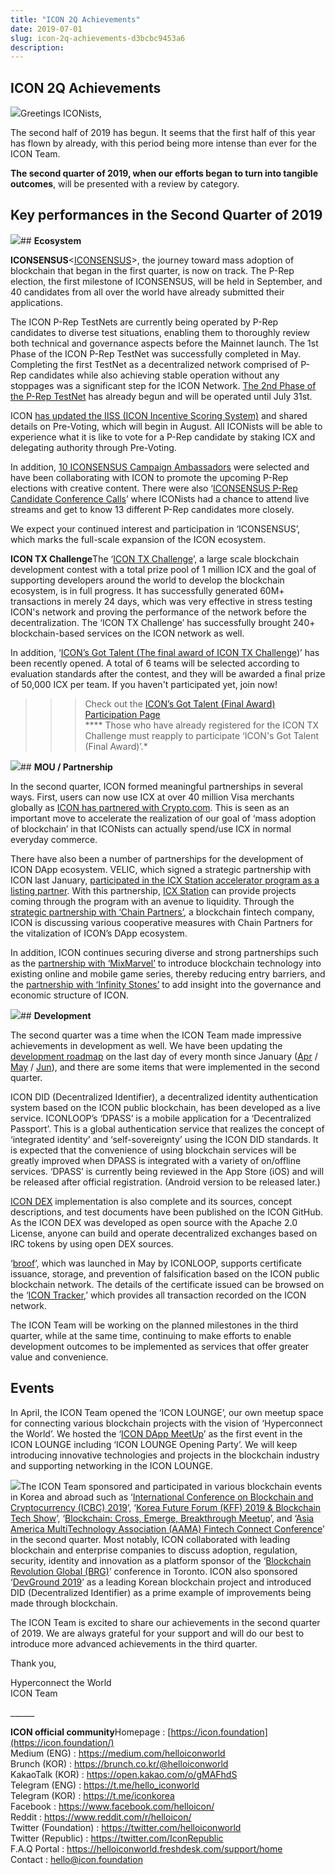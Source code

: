 ```yaml
---
title: "ICON 2Q Achievements"
date: 2019-07-01
slug: icon-2q-achievements-d3bcbc9453a6
description:
---
```


## **ICON 2Q Achievements**

![](https://cdn-images-1.medium.com/max/800/1*ssChcI9utIe7mSsL-Vy_0A.png)Greetings ICONists,

The second half of 2019 has begun. It seems that the first half of this year has flown by already, with this period being more intense than ever for the ICON Team.

**The second quarter of 2019, when our efforts began to turn into tangible outcomes**, will be presented with a review by category.

## **Key performances in the Second Quarter of 2019**

![](https://cdn-images-1.medium.com/max/800/1*wIM3kzxRpb3KBEkKlI5QCw.png)## **Ecosystem**

**ICONSENSUS**<[ICONSENSUS](https://icon.community/iconsensus/)>, the journey toward mass adoption of blockchain that began in the first quarter, is now on track. The P-Rep election, the first milestone of ICONSENSUS, will be held in September, and 40 candidates from all over the world have already submitted their applications.

The ICON P-Rep TestNets are currently being operated by P-Rep candidates to diverse test situations, enabling them to thoroughly review both technical and governance aspects before the Mainnet launch. The 1st Phase of the ICON P-Rep TestNet was successfully completed in May. Completing the first TestNet as a decentralized network comprised of P-Rep candidates while also achieving stable operation without any stoppages was a significant step for the ICON Network. [The 2nd Phase of the P-Rep TestNet](https://medium.com/helloiconworld/p-rep-testnet-2nd-phase-announcement-9b63794fd302) has already begun and will be operated until July 31st.

ICON [has updated the IISS (ICON Incentive Scoring System)](https://medium.com/helloiconworld/updates-to-iiss-5a088b17473d) and shared details on Pre-Voting, which will begin in August. All ICONists will be able to experience what it is like to vote for a P-Rep candidate by staking ICX and delegating authority through Pre-Voting.

In addition, [10 ICONSENSUS Campaign Ambassadors](https://medium.com/helloiconworld/announcing-iconsensus-ambassadors-a5fb9ae6507a) were selected and have been collaborating with ICON to promote the upcoming P-Rep elections with creative content. There were also ‘[ICONSENSUS P-Rep Candidate Conference Calls](https://medium.com/helloiconworld/iconsensus-p-rep-candidate-conference-call-to-be-live-streamed-b9720d3174d1)’ where ICONists had a chance to attend live streams and get to know 13 different P-Rep candidates more closely.

We expect your continued interest and participation in ‘ICONSENSUS’, which marks the full-scale expansion of the ICON ecosystem.

**ICON TX Challenge**The ‘[ICON TX Challenge](https://medium.com/helloiconworld/icon-tx-transaction-challenge-23b9959e6cdb)’, a large scale blockchain development contest with a total prize pool of 1 million ICX and the goal of supporting developers around the world to develop the blockchain ecosystem, is in full progress. It has successfully generated 60M+ transactions in merely 24 days, which was very effective in stress testing ICON's network and proving the performance of the network before the decentralization. The ‘ICON TX Challenge’ has successfully brought 240+ blockchain-based services on the ICON network as well.

In addition, ‘[ICON’s Got Talent (The final award of ICON TX Challenge](https://medium.com/helloiconworld/icon-tx-challenge-icons-got-talent-3d534d1cfea8))’ has been recently opened. A total of 6 teams will be selected according to evaluation standards after the contest, and they will be awarded a final prize of 50,000 ICX per team. If you haven't participated yet, join now!

>>> Check out the [ICON’s Got Talent (Final Award) Participation Page](https://forms.gle/sWmDiXHvvzAaBSb38)  
**** Those who have already registered for the ICON TX Challenge must reapply to participate ‘ICON's Got Talent (Final Award)’.*

![](https://cdn-images-1.medium.com/max/800/1*Tmb1DaIdjgs92wVhfrA_sQ.png)## **MOU / Partnership**

In the second quarter, ICON formed meaningful partnerships in several ways. First, users can now use ICX at over 40 million Visa merchants globally as [ICON has partnered with Crypto.com](https://medium.com/helloiconworld/icx-is-now-available-on-crypto-coms-wallet-card-app-200986f19a7c). This is seen as an important move to accelerate the realization of our goal of ‘mass adoption of blockchain’ in that ICONists can actually spend/use ICX in normal everyday commerce.

There have also been a number of partnerships for the development of ICON DApp ecosystem. VELIC, which signed a strategic partnership with ICON last January, [participated in the ICX Station accelerator program as a listing partner](https://medium.com/helloiconworld/icon-cooperates-with-velic-as-a-listing-partner-for-icx-station-d68c0aa89d3). With this partnership, [ICX Station](https://www.icxstation.com/) can provide projects coming through the program with an avenue to liquidity. Through the [strategic partnership with ‘Chain Partners’](https://medium.com/helloiconworld/icon-signs-a-strategic-partnership-with-chain-partners-a-blockchain-fintech-company-58216298497e), a blockchain fintech company, ICON is discussing various cooperative measures with Chain Partners for the vitalization of ICON’s DApp ecosystem.

In addition, ICON continues securing diverse and strong partnerships such as the [partnership with ‘MixMarvel’](https://medium.com/helloiconworld/icon-signs-a-strategic-partnership-with-mixmarvel-a-blockchain-based-global-game-publisher-c50052dafefd) to introduce blockchain technology into existing online and mobile game series, thereby reducing entry barriers, and the [partnership with ‘Infinity Stones’](https://medium.com/helloiconworld/icon-partners-with-infinity-stones-for-strategic-consulting-132dea5851f5) to add insight into the governance and economic structure of ICON.

![](https://cdn-images-1.medium.com/max/800/1*v1bCGKgLJfMPoeBO-u9grQ.png)## **Development**

The second quarter was a time when the ICON Team made impressive achievements in development as well. We have been updating the [development roadmap](https://icon.foundation/contents/development/roadmap?lang=en) on the last day of every month since January ([Apr](https://medium.com/helloiconworld/4-icon-development-roadmap-update-apr-2019-fb3b74a725af) / [May](https://medium.com/helloiconworld/5-icon-development-roadmap-update-may-2019-b21e84d6d842) / [Jun](https://medium.com/helloiconworld/6-icon-development-roadmap-update-jun-2019-d5ea84ac44dd?postPublishedType=repub)), and there are some items that were implemented in the second quarter.

ICON DID (Decentralized Identifier), a decentralized identity authentication system based on the ICON public blockchain, has been developed as a live service. ICONLOOP’s ‘DPASS’ is a mobile application for a ‘Decentralized Passport’. This is a global authentication service that realizes the concept of ‘integrated identity’ and ‘self-sovereignty’ using the ICON DID standards. It is expected that the convenience of using blockchain services will be greatly improved when DPASS is integrated with a variety of on/offline services. ‘DPASS’ is currently being reviewed in the App Store (iOS) and will be released after official registration. (Android version to be released later.)

[ICON DEX](https://github.com/icon-project/icon-dex) implementation is also complete and its sources, concept descriptions, and test documents have been published on the ICON GitHub. As the ICON DEX was developed as open source with the Apache 2.0 License, anyone can build and operate decentralized exchanges based on IRC tokens by using open DEX sources.

‘[broof](https://broof.io)’, which was launched in May by ICONLOOP, supports certificate issuance, storage, and prevention of falsification based on the ICON public blockchain network. The details of the certificate issued can be browsed on the ‘[ICON Tracker](https://tracker.icon.foundation/),’ which provides all transaction recorded on the ICON network.

The ICON Team will be working on the planned milestones in the third quarter, while at the same time, continuing to make efforts to enable development outcomes to be implemented as services that offer greater value and convenience.

## **Events**

In April, the ICON Team opened the ‘ICON LOUNGE’, our own meetup space for connecting various blockchain projects with the vision of ‘Hyperconnect the World’. We hosted the ‘[ICON DApp MeetUp](https://medium.com/helloiconworld/icon-to-hold-icon-dapp-meetup-icon-lounge-opening-party-69d47e7aa003)’ as the first event in the ICON LOUNGE including ‘ICON LOUNGE Opening Party’. We will keep introducing innovative technologies and projects in the blockchain industry and supporting networking in the ICON LOUNGE.

![](https://cdn-images-1.medium.com/max/800/1*ctHJMfXIggR6iM9W_aUvYg.png)The ICON Team sponsored and participated in various blockchain events in Korea and abroad such as ‘[International Conference on Blockchain and Cryptocurrency (ICBC) 2019](https://medium.com/helloiconworld/icon-to-take-part-in-ieee-international-conference-on-blockchain-and-cryptocurrency-1e22414efef8)’, ‘[Korea Future Forum (KFF) 2019 & Blockchain Tech Show](https://medium.com/helloiconworld/icon-to-take-part-in-korea-future-forum-2019-704494ba845f)’, ‘[Blockchain: Cross, Emerge, Breakthrough Meetup](https://medium.com/helloiconworld/icon-to-speak-at-plug-play-tech-center-b17be6b88182)’, and ‘[Asia America MultiTechnology Association (AAMA) Fintech Connect Conference](https://medium.com/helloiconworld/icon-to-speak-at-aama-fintech-connect-conference-73ade003aa99)’ in the second quarter. Most notably, ICON collaborated with leading blockchain and enterprise companies to discuss adoption, regulation, security, identity and innovation as a platform sponsor of the ‘[Blockchain Revolution Global (BRG)](https://medium.com/helloiconworld/icon-to-sponsor-blockchain-revolution-global-7bbc0d963906)’ conference in Toronto. ICON also sponsored ‘[DevGround 2019](https://medium.com/helloiconworld/icon-to-sponsor-devground-2019-58a3b6e4450c)’ as a leading Korean blockchain project and introduced DID (Decentralized Identifier) as a prime example of improvements being made through blockchain.

The ICON Team is excited to share our achievements in the second quarter of 2019. We are always grateful for your support and will do our best to introduce more advanced achievements in the third quarter.

Thank you,

Hyperconnect the World  
ICON Team

\_\_\_\_\_\_

**ICON official community**Homepage : [https://icon.foundation](https://icon.foundation/)  
Medium (ENG) : <https://medium.com/helloiconworld>  
Brunch (KOR) : <https://brunch.co.kr/@helloiconworld>  
KakaoTalk (KOR) : <https://open.kakao.com/o/gMAFhdS>  
Telegram (ENG) : <https://t.me/hello_iconworld>  
Telegram (KOR) : <https://t.me/iconkorea>  
Facebook : <https://www.facebook.com/helloicon/>  
Reddit : <https://www.reddit.com/r/helloicon/>  
Twitter (Foundation) : <https://twitter.com/helloiconworld>  
Twitter (Republic) : <https://twitter.com/IconRepublic>  
F.A.Q Portal : <https://helloiconworld.freshdesk.com/support/home>  
Contact : [hello@icon.foundation](http://hello@icon.foundation)

